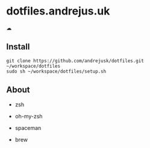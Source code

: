 # dotfiles.andrejus.uk
☁

## Install
```
git clone https://github.com/andrejusk/dotfiles.git ~/workspace/dotfiles
sudo sh ~/workspace/dotfiles/setup.sh
```

## About
* zsh
* oh-my-zsh
* spaceman

* brew
